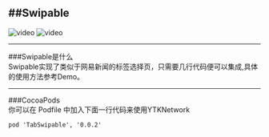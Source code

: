 ##Swipable  
---  

![video](demo1)
![video](demo2)

---
###Swipable是什么  
Swipable实现了类似于网易新闻的标签选择页，只需要几行代码便可以集成,具体的使用方法参考Demo。  

---  
###CocoaPods  
你可以在 Podfile 中加入下面一行代码来使用YTKNetwork
```
pod 'TabSwipable', '0.0.2'  
```



